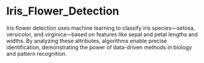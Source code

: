 # Iris_Flower_Detection
Iris flower detection uses machine learning to classify iris species—setosa, versicolor, and virginica—based on features like sepal and petal lengths and widths. By analyzing these attributes, algorithms enable precise identification, demonstrating the power of data-driven methods in biology and pattern recognition.

